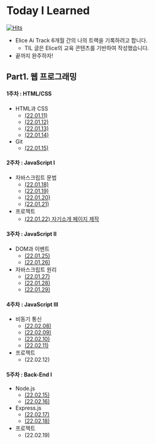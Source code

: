 # Today I Learned
[![Hits](https://hits.seeyoufarm.com/api/count/incr/badge.svg?url=https%3A%2F%2Fgithub.com%2FParkJungYoon%2FTIL-Alice_Ai_Track_4th&count_bg=%23FFD9D9&title_bg=%23FF7474&icon=&icon_color=%23E7E7E7&title=hits&edge_flat=false)](https://hits.seeyoufarm.com)

* Elice  Ai Track 6개월 간의 나의 트랙을 기록하려고 합니다.
  * TIL 글은 Elice의 교육 콘텐츠를 기반하여 작성했습니다.
* 끝까지 완주하자!

## Part1. 웹 프로그래밍

#### 1주차 : HTML/CSS
* HTML과 CSS
  * [(22.01.11)](./Web/1주차-1.md)
  * [(22.01.12)](./Web/1주차-2.md)
  * [(22.01.13)](./Web/1주차-3.md)
  * [(22.01.14)](./Web/1주차-4.md)
* Git 
  * [(22.01.15)](./Web/1주차-5.md)

#### 2주차 : JavaScript I
* 자바스크립트 문법
  * [(22.01.18)](./Web/2주차-1.md)
  * [(22.01.19)](./Web/2주차-2.md)
  * [(22.01.20)](./Web/2주차-3.md)
  * [(22.01.21) ](./Web/2주차-4.md)
* 프로젝트
  * [(22.01.22) 자기소개 페이지 제작](http://parkjungyoon.kdt-gitlab.elice.io/produce-myself/index.html)

#### 3주차 : JavaScript II
* DOM과 이벤트
  * [(22.01.25)](./Web/3주차-1.md)
  * [(22.01.26)](./Web/3주차-2.md)
* 자바스크립트 원리
  * [(22.01.27)](./Web/3주차-3.md)
  * [(22.01.28)](./Web/3주차-4.md)
  * [(22.01.29)](./Web/3주차-5.md)

#### 4주차 : JavaScript III
* 비동기 통신
  * [(22.02.08)](./Web/4주차-1.md)
  * [(22.02.09)](./Web/4주차-2.md)
  * [(22.02.10)](./Web/4주차-3.md)
  * [(22.02.11)](./Web/4주차-4.md)
* 프로젝트
  * (22.02.12)

#### 5주차 : Back-End I
* Node.js
  * [(22.02.15)](./Web/5주차-1.md)
  * [(22.02.16)](./Web/5주차-2.md)
* Express.js
  * [(22.02.17)](./Web/5주차-3.md)
  * [(22.02.18)](./Web/5주차-4.md)
* 프로젝트
  * (22.02.19)
